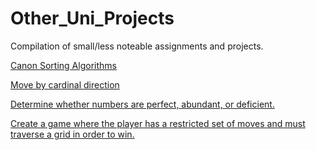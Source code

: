 # Other_Uni_Projects
Compilation of small/less noteable assignments and projects.


[Canon Sorting Algorithms](https://github.com/IMGradeE/Other_Uni_Projects/tree/CanonSortingAlgorithms)


[Move by cardinal direction](https://github.com/IMGradeE/Other_Uni_Projects/tree/MovingGrid)


[Determine whether numbers are perfect, abundant, or deficient.](https://github.com/IMGradeE/Other_Uni_Projects/tree/NumbersLab)


[Create a game where the player has a restricted set of moves and must traverse a grid in order to win.](https://github.com/IMGradeE/Other_Uni_Projects/tree/BattlingQueens)
